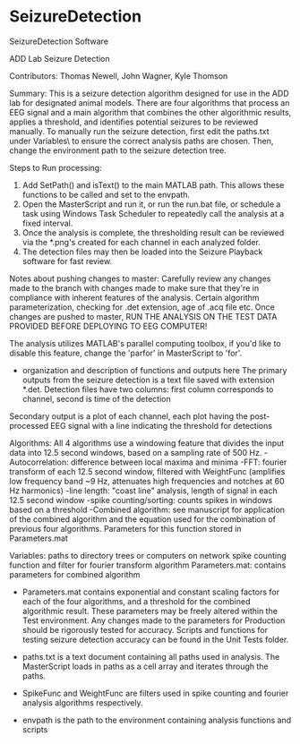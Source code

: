 # SeizureDetection
SeizureDetection Software

ADD Lab Seizure Detection

Contributors: Thomas Newell, John Wagner, Kyle Thomson


Summary:
This is a seizure detection algorithm designed for use in the ADD lab for designated animal models. 
There are four algorithms that process an EEG signal and a main algorithm that combines the other algorithmic results, applies a threshold, and identifies potential seizures to be reviewed manually.
To manually run the seizure detection, first edit the paths.txt under Variables\ to ensure the correct analysis paths are chosen. Then, change the environment path to the seizure detection tree.

Steps to Run processing:
1. Add SetPath() and isText() to the main MATLAB path. This allows these functions to be called and set to the envpath.
2. Open the MasterScript and run it, or run the run.bat file, or schedule a task using Windows Task Scheduler to repeatedly call the analysis at a fixed interval.
3. Once the analysis is complete, the thresholding result can be reviewed via the *.png's created for each channel in each analyzed folder. 
4. The detection files may then be loaded into the Seizure Playback software for fast review.

Notes about pushing changes to master:
Carefully review any changes made to the branch with changes made to make sure that they're in compliance with inherent features of the analysis. Certain algorithm parameterization, checking for .det extension, age of .acq file etc. Once changes are pushed to master, RUN THE ANALYSIS ON THE TEST DATA PROVIDED BEFORE DEPLOYING TO EEG COMPUTER!

The analysis utilizes MATLAB's parallel computing toolbox, if you'd like to disable this feature, change the 'parfor' in MasterScript to 'for'.

- organization and description of functions and outputs here
The primary outputs from the seizure detection is a text file saved with extension *.det. 
Detection files have two columns: first column corresponds to channel, second is time of the detection

Secondary output is a plot of each channel, each plot having the post-processed EEG signal with a line indicating the threshold for detections

Algorithms:
All 4 algorithms use a windowing feature that divides the input data into 12.5 second windows, based on a sampling rate of 500 Hz.
-Autocorrelation: difference between local maxima and minima
-FFT: fourier transform of each 12.5 second window, filtered with WeightFunc (amplifies low frequency band ~9 Hz, attenuates high frequencies and notches at 60 Hz harmonics)
-line length: "coast line" analysis, length of signal in each 12.5 second window
-spike counting/sorting: counts spikes in windows based on a threshold
-Combined algorithm: see manuscript for application of the combined algorithm and the equation used for the combination of previous four algorithms. Parameters for this function stored in Parameters.mat

Variables:
paths to directory trees or computers on network
spike counting function and filter for fourier transform algorithm
Parameters.mat: contains parameters for combined algorithm

- Parameters.mat contains exponential and constant scaling factors for each of the four algorithms, and a threshold for the combined algorithmic result.
These parameters may be freely altered within the Test environment. Any changes made to the parameters for Production should be rigorously tested for accuracy. 
Scripts and functions for testing seizure detection accuracy can be found in the Unit Tests folder.

- paths.txt is a text document containing all paths used in analysis. The MasterScript loads in paths as a cell array and iterates through the paths.

- SpikeFunc and WeightFunc are filters used in spike counting and fourier analysis algorithms respectively.

- envpath is the path to the environment containing analysis functions and scripts
